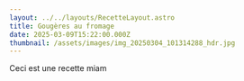 ```yaml
---
layout: ../../layouts/RecetteLayout.astro
title: Gougères au fromage
date: 2025-03-09T15:22:00.000Z
thumbnail: /assets/images/img_20250304_101314288_hdr.jpg
---
```

Ceci est une recette miam
